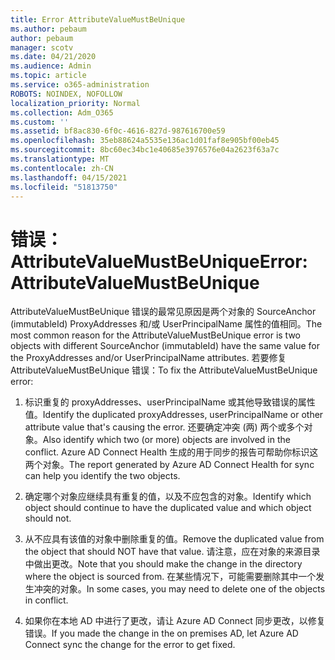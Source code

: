 ```yaml
---
title: Error AttributeValueMustBeUnique
ms.author: pebaum
author: pebaum
manager: scotv
ms.date: 04/21/2020
ms.audience: Admin
ms.topic: article
ms.service: o365-administration
ROBOTS: NOINDEX, NOFOLLOW
localization_priority: Normal
ms.collection: Adm_O365
ms.custom: ''
ms.assetid: bf8ac830-6f0c-4616-827d-987616700e59
ms.openlocfilehash: 35eb88624a5535e136ac1d01faf8e905bf00eb45
ms.sourcegitcommit: 8bc60ec34bc1e40685e3976576e04a2623f63a7c
ms.translationtype: MT
ms.contentlocale: zh-CN
ms.lasthandoff: 04/15/2021
ms.locfileid: "51813750"
---
```

# <a name="error-attributevaluemustbeunique"></a><span data-ttu-id="95d00-102">错误：AttributeValueMustBeUnique</span><span class="sxs-lookup"><span data-stu-id="95d00-102">Error: AttributeValueMustBeUnique</span></span>

<span data-ttu-id="95d00-103">AttributeValueMustBeUnique 错误的最常见原因是两个对象的 SourceAnchor (immutableId) ProxyAddresses 和/或 UserPrincipalName 属性的值相同。</span><span class="sxs-lookup"><span data-stu-id="95d00-103">The most common reason for the AttributeValueMustBeUnique error is two objects with different SourceAnchor (immutableId) have the same value for the ProxyAddresses and/or UserPrincipalName attributes.</span></span> <span data-ttu-id="95d00-104">若要修复 AttributeValueMustBeUnique 错误：</span><span class="sxs-lookup"><span data-stu-id="95d00-104">To fix the AttributeValueMustBeUnique error:</span></span>
  
1. <span data-ttu-id="95d00-105">标识重复的 proxyAddresses、userPrincipalName 或其他导致错误的属性值。</span><span class="sxs-lookup"><span data-stu-id="95d00-105">Identify the duplicated proxyAddresses, userPrincipalName or other attribute value that's causing the error.</span></span> <span data-ttu-id="95d00-106">还要确定冲突 (两) 两个或多个对象。</span><span class="sxs-lookup"><span data-stu-id="95d00-106">Also identify which two (or more) objects are involved in the conflict.</span></span> <span data-ttu-id="95d00-107">Azure AD Connect Health 生成的用于同步的报告可帮助你标识这两个对象。</span><span class="sxs-lookup"><span data-stu-id="95d00-107">The report generated by Azure AD Connect Health for sync can help you identify the two objects.</span></span>
    
2. <span data-ttu-id="95d00-108">确定哪个对象应继续具有重复的值，以及不应包含的对象。</span><span class="sxs-lookup"><span data-stu-id="95d00-108">Identify which object should continue to have the duplicated value and which object should not.</span></span>
    
3. <span data-ttu-id="95d00-109">从不应具有该值的对象中删除重复的值。</span><span class="sxs-lookup"><span data-stu-id="95d00-109">Remove the duplicated value from the object that should NOT have that value.</span></span> <span data-ttu-id="95d00-110">请注意，应在对象的来源目录中做出更改。</span><span class="sxs-lookup"><span data-stu-id="95d00-110">Note that you should make the change in the directory where the object is sourced from.</span></span> <span data-ttu-id="95d00-111">在某些情况下，可能需要删除其中一个发生冲突的对象。</span><span class="sxs-lookup"><span data-stu-id="95d00-111">In some cases, you may need to delete one of the objects in conflict.</span></span>
    
4. <span data-ttu-id="95d00-112">如果你在本地 AD 中进行了更改，请让 Azure AD Connect 同步更改，以修复错误。</span><span class="sxs-lookup"><span data-stu-id="95d00-112">If you made the change in the on premises AD, let Azure AD Connect sync the change for the error to get fixed.</span></span>
    

